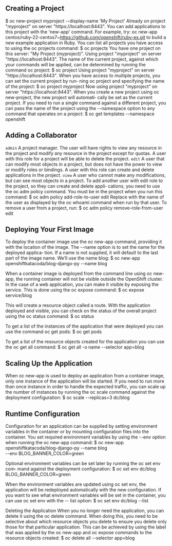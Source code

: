 ## Creating a Project

$ oc new-project myproject --display-name 'My Project'
Already on project "myproject" on server "https://localhost:8443".
You can add applications to this project with the 'new-app' command.
For example, try:
oc new-app centos/ruby-22-centos7~https://github.com/openshift/ruby-ex.git
to build a new example application in Ruby.
You can list all projects you have access to using the oc projects command:
$ oc projects
You have one project on this server: "My Project (myproject)".
Using project "myproject" on server "https://localhost:8443".
The name of the current project, against which your commands will be applied, can
be determined by running the command oc project:
$ oc project
Using project "myproject" on server "https://localhost:8443".
When you have access to multiple projects, you can set the current project by run‐
ning oc project and specifying the name of the project:
$ oc project myproject
Now using project "myproject" on server "https://localhost:8443".
When you create a new project using oc new-project, the new project will automati‐
cally be set as the current project.
If you need to run a single command against a different project, you can pass the
name of the project using the --namespace option to any command that operates on
a project:
$ oc get templates --namespace openshift

## Adding a Collaborator

`admin`
A project manager. The user will have rights to view any resource in the project
and modify any resource in the project except for quotas. A user with this role
for a project will be able to delete the project.
`edit`
A user that can modify most objects in a project, but does not have the power to
view or modify roles or bindings. A user with this role can create and delete
applications in the project.
`view`
A user who cannot make any modifications, but can see most objects in a project.
To add another user with edit role to the project, so they can create and delete appli‐
cations, you need to use the oc adm policy command. You must be in the project
when you run this command:
$ oc adm policy add-role-to-user edit <collaborator>
Replace <collaborator> with the name of the user as displayed by the oc whoami
command when run by that user.
To remove a user from a project, run:
$ oc adm policy remove-role-from-user edit <collaborator>

## Deploying Your First Image

To deploy the container image use the oc new-app command, providing it with the
location of the image. The --name option is to set the name for the deployed applica‐
tion. If a name is not supplied, it will default to the last part of the image name. We’ll
use the name blog:
$ oc new-app openshiftkatacoda/blog-django-py --name blog

When a container image is deployed from the command line using oc new-app, the
running container will not be visible outside the OpenShift cluster. In the case of a
web application, you can make it visible by exposing the service. This is done using
the oc expose command:
$ oc expose service/blog

This will create a resource object called a route.
With the application deployed and visible, you can check on the status of the overall
project using the oc status command:
$ oc status

To get a list of the instances of the application that were deployed you can use the
command oc get pods:
$ oc get pods

To get a list of the resource objects created for the application you can use the oc get
all command:
$ oc get all -o name --selector app=blog

## Scaling Up the Application

When oc new-app is used to deploy an application from a container image, only one
instance of the application will be started. If you need to run more than once instance
in order to handle the expected traffic, you can scale up the number of instances by
running the oc scale command against the deployment configuration:
$ oc scale --replicas=3 dc/blog

## Runtime Configuration

Configuration for an application can be supplied by setting environment variables in
the container or by mounting configuration files into the container.
You set required environment variables by using the --env option when running the
oc new-app command:
$ oc new-app openshiftkatacoda/blog-django-py --name blog \
--env BLOG_BANNER_COLOR=green

Optional environment variables can be set later by running the oc set env com‐
mand against the deployment configuration:
$ oc set env dc/blog BLOG_BANNER_COLOR=green

When the environment variables are updated using oc set env, the application will
be redeployed automatically with the new configuration. If you want to see what environment variables will be set in the
container, you can use oc set env with the --
list option:
$ oc set env dc/blog --list


Deleting the Application
When you no longer need the application, you can delete it using the oc delete
command.
When doing this, you need to be selective about which resource objects you delete to
ensure you delete only those for that particular application. This can be achieved by
using the label that was applied by the oc new-app and oc expose commands to the
resource objects created:
$ oc delete all --selector app=blog